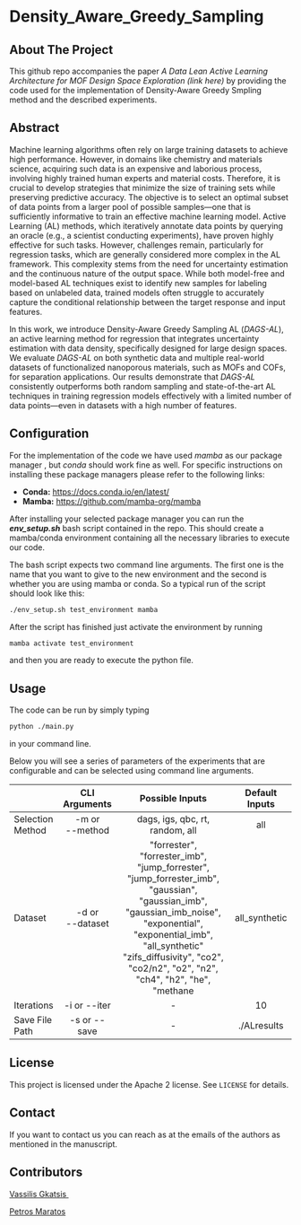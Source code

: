 # Density_Aware_Greedy_Sampling



## About The Project

This github repo accompanies the paper *A Data Lean Active Learning Architecture for MOF Design Space Exploration (link here)* by providing the code used for the implementation of Density-Aware Greedy Smpling  method and the described experiments.



## Abstract

Machine learning algorithms often rely on large training datasets to achieve high performance. However, in domains like chemistry and materials science, acquiring such data is an expensive and laborious process, involving highly trained human experts and material costs. Therefore, it is crucial to develop strategies that minimize the size of training sets while preserving predictive accuracy. The objective is to select an optimal subset of data points from a larger pool of possible samples—one that is sufficiently informative to train an effective machine learning model. Active Learning (AL) methods, which iteratively annotate data points by querying an oracle (e.g., a scientist conducting experiments), have proven highly effective for such tasks. However, challenges remain, particularly for regression tasks, which are generally considered more complex in the AL framework. This complexity stems from the need for uncertainty estimation and the continuous nature of the output space. While both model-free and model-based AL techniques exist to identify new samples for labeling based on unlabeled data, trained models often struggle to accurately capture the conditional relationship between the target response and input features.

In this work, we introduce Density-Aware Greedy Sampling AL (*DAGS-AL*), an active learning method for regression that integrates uncertainty estimation with data density, specifically designed for large design spaces. We evaluate *DAGS-AL* on both synthetic data and multiple real-world datasets of functionalized nanoporous materials, such as MOFs and COFs, for separation applications. Our results demonstrate that *DAGS-AL* consistently outperforms both random sampling and state-of-the-art AL techniques in training regression models effectively with a limited number of data points—even in datasets with a high number of features.



## Configuration

For the implementation of the code we have used *mamba* as our package manager , but *conda* should work fine as well. For specific instructions on installing these package managers please refer to the following links:

- **Conda:**   https://docs.conda.io/en/latest/
- **Mamba:** https://github.com/mamba-org/mamba

After installing your selected package manager you can run the ***env_setup.sh*** bash script contained in the repo. This should create a mamba/conda environment containing all the necessary libraries to execute our code.

The bash script expects two command line arguments. The first one is the name that you want to give to the new environment and the second is whether you are using mamba or conda. So a typical run of the script should look like this:

```bash
./env_setup.sh test_environment mamba
```

After the script has finished just activate the environment by running

```bash
mamba activate test_environment
```

and then you are ready to execute the python file.

## Usage

The code can be run by simply typing 

```bash
python ./main.py
```

in your command line.

Below you will see a series of parameters of the experiments that are configurable and can be selected using command line arguments.

|                  |     CLI Arguments     |                       Possible Inputs                        | Default Inputs |
| ---------------- | :-------------------: | :----------------------------------------------------------: | :------------: |
| Selection Method | -m or <br />--method  |               dags, igs, qbc, rt, random, all                |      all       |
| Dataset          | -d or<br /> --dataset | "forrester", "forrester_imb", "jump_forrester", "jump_forrester_imb", "gaussian", "gaussian_imb", "gaussian_imb_noise", "exponential", "exponential_imb", "all_synthetic"<br />"zifs_diffusivity", "co2", "co2/n2", "o2", "n2", "ch4", "h2", "he", "methane | all_synthetic  |
| Iterations       |     -i or --iter      |                              -                               |       10       |
| Save File Path   |     -s or --save      |                              -                               |  ./ALresults   |



## License

This project is licensed under the Apache 2 license. See `LICENSE` for details.



## Contact

If you want to contact us you can reach as at the emails of the authors as mentioned in the manuscript.



## Contributors

 <a href= "https://github.com/vGkatsis">Vassilis Gkatsis </a> <br />

 <a href= "https://github.com/PMaratos">Petros Maratos</a> <br />
